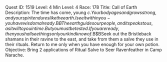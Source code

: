 Quest ID: 1519
Level: 4
Min Level: 4
Race: 178
Title: Call of Earth
Description: The time has come, young $c. Your body ages and grows strong, and your spirit endures like the earth. I see it within you-you have wisdom already.$B$BThe earth guides our people, and it speaks to us, as it will to you in time. But you must be tested. If you are ready, then you shall see things only our kind know of.$B$BSeek out the Bristleback shamans in their ravine to the east, and take from them a salve they use in their rituals. Return to me only when you have enough for your own potion.
Objective: Bring 2 applications of Ritual Salve to Seer Ravenfeather in Camp Narache.
